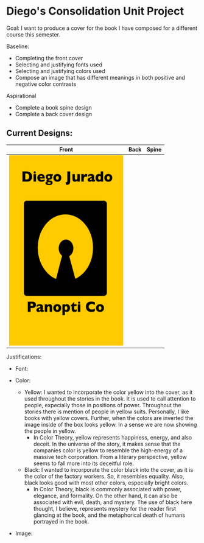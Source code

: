 # Diego's Consolidation Unit Project

Goal: I want to produce a cover for the book I have composed for a different course this semester.

Baseline: 
- Completing the front cover
- Selecting and justifying fonts used
- Selecting and justifying colors used
- Compose an image that has different meanings in both positive and negative color contrasts

Aspirational
- Complete a book spine design
- Complete a back cover design

## Current Designs:

| Front | Back | Spine |
| --- | --- | --- |
| <img style="height:500px; width:300px;" src="p4-draft-2.png">| | |

Justifications:

- Font:

- Color:
  - Yellow: I wanted to incorporate the color yellow into the cover, as it used throughout the stories in the book. It is used to call attention to people, expecially those in positions of power. Throughout the stories there is mention of people in yellow suits. Personally, I like books with yellow covers. Further, when the colors are inverted the image inside of the box looks yellow. In a sense we are now showing the people in yellow.
    - In Color Theory, yellow represents happiness, energy, and also deceit. In the universe of the story, it makes sense that the companies color is yellow to resemble the high-energy of a massive tech corporation. From a literary perspective, yellow seems to fall more into its deceitful role.
  - Black: I wanted to incorporate the color black into the cover, as it is the color of the factory workers. So, it resembles equality. Also, black looks good with most other colors, especially bright colors.
    - In Color Theory, black is commonly associated with power, elegance, and formality. On the other hand, it can also be associated with evil, death, and mystery. The use of black here thought, I believe, represents mystery for the reader first glancing at the book, and the metaphorical death of humans portrayed in the book.

- Image:

